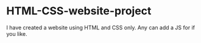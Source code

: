 # HTML-CSS-website-project
I have created a website using HTML and CSS only.
Any can add a JS for if you like.
